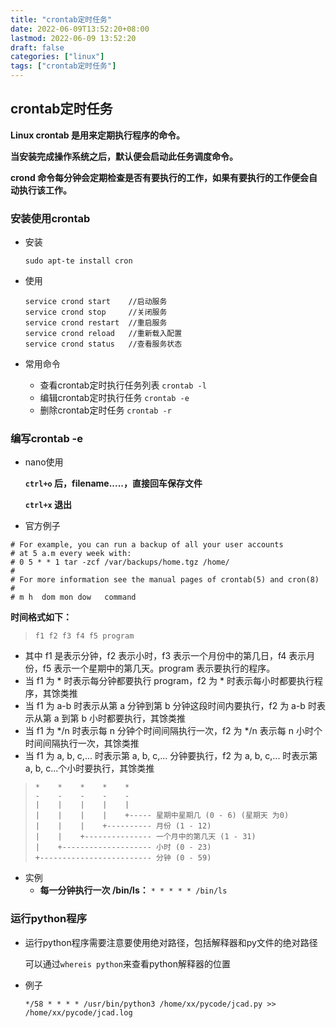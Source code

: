 ```yaml
---
title: "crontab定时任务"
date: 2022-06-09T13:52:20+08:00
lastmod: 2022-06-09 13:52:20
draft: false
categories: ["linux"]
tags: ["crontab定时任务"]
---
```

## crontab定时任务

**Linux crontab 是用来定期执行程序的命令。**

**当安装完成操作系统之后，默认便会启动此任务调度命令。**

**crond 命令每分钟会定期检查是否有要执行的工作，如果有要执行的工作便会自动执行该工作。**

### 安装使用crontab

- 安装

  ```shell
  sudo apt-te install cron
  ```

- 使用

    ```shell
    service crond start    //启动服务
    service crond stop     //关闭服务
    service crond restart  //重启服务
    service crond reload   //重新载入配置
    service crond status   //查看服务状态
    ```

- 常用命令
  - 查看crontab定时执行任务列表   `crontab -l`
  - 编辑crontab定时执行任务 `crontab -e`
  - 删除crontab定时任务 `crontab -r`

### 编写crontab -e

- nano使用

  **```ctrl+o```  后，filename.....，直接回车保存文件**

  **```ctrl+x``` 退出**

- 官方例子

```shell
# For example, you can run a backup of all your user accounts
# at 5 a.m every week with:
# 0 5 * * 1 tar -zcf /var/backups/home.tgz /home/
# 
# For more information see the manual pages of crontab(5) and cron(8)
# 
# m h  dom mon dow   command

```

**时间格式如下：**

> ```f1 f2 f3 f4 f5 program```

- 其中 f1 是表示分钟，f2 表示小时，f3 表示一个月份中的第几日，f4 表示月份，f5 表示一个星期中的第几天。program 表示要执行的程序。
- 当 f1 为 * 时表示每分钟都要执行 program，f2 为 * 时表示每小时都要执行程序，其馀类推
- 当 f1 为 a-b 时表示从第 a 分钟到第 b 分钟这段时间内要执行，f2 为 a-b 时表示从第 a 到第 b 小时都要执行，其馀类推
- 当 f1 为 */n 时表示每 n 分钟个时间间隔执行一次，f2 为 */n 表示每 n 小时个时间间隔执行一次，其馀类推
- 当 f1 为 a, b, c,... 时表示第 a, b, c,... 分钟要执行，f2 为 a, b, c,... 时表示第 a, b, c...个小时要执行，其馀类推

> ```
> *    *    *    *    *
> -    -    -    -    -
> |    |    |    |    |
> |    |    |    |    +----- 星期中星期几 (0 - 6) (星期天 为0)
> |    |    |    +---------- 月份 (1 - 12) 
> |    |    +--------------- 一个月中的第几天 (1 - 31)
> |    +-------------------- 小时 (0 - 23)
> +------------------------- 分钟 (0 - 59)
> ```

- 实例
  - **每一分钟执行一次 /bin/ls：** ```* * * * * /bin/ls```

### 运行python程序

- 运行python程序需要注意要使用绝对路径，包括解释器和py文件的绝对路径

  可以通过```whereis python```来查看python解释器的位置

- 例子

  ```shell
  */58 * * * * /usr/bin/python3 /home/xx/pycode/jcad.py >> /home/xx/pycode/jcad.log
  ```

  

